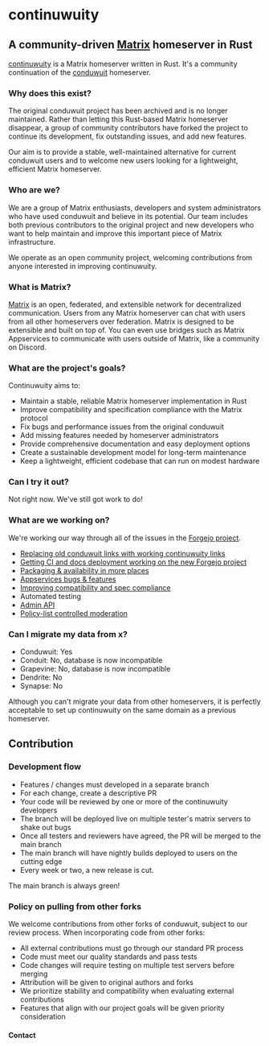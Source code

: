 # continuwuity

<!-- ANCHOR: catchphrase -->

## A community-driven [Matrix](https://matrix.org/) homeserver in Rust

<!-- ANCHOR_END: catchphrase -->

[continuwuity] is a Matrix homeserver written in Rust.
It's a community continuation of the [conduwuit](https://github.com/girlbossceo/conduwuit) homeserver. 

<!-- ANCHOR: body -->


### Why does this exist?

The original conduwuit project has been archived and is no longer maintained. Rather than letting this Rust-based Matrix homeserver disappear, a group of community contributors have forked the project to continue its development, fix outstanding issues, and add new features.

Our aim is to provide a stable, well-maintained alternative for current conduwuit users and to welcome new users looking for a lightweight, efficient Matrix homeserver.


### Who are we?

We are a group of Matrix enthusiasts, developers and system administrators who have used conduwuit and believe in its potential. Our team includes both previous
contributors to the original project and new developers who want to help maintain and improve this important piece of Matrix infrastructure.

We operate as an open community project, welcoming contributions from anyone interested in improving continuwuity.

### What is Matrix?

[Matrix](https://matrix.org) is an open, federated, and extensible network for
decentralized communication. Users from any Matrix homeserver can chat with users from all
other homeservers over federation. Matrix is designed to be extensible and built on top of.
You can even use bridges such as Matrix Appservices to communicate with users outside of Matrix, like a community on Discord.

### What are the project's goals?

Continuwuity aims to:

- Maintain a stable, reliable Matrix homeserver implementation in Rust
- Improve compatibility and specification compliance with the Matrix protocol
- Fix bugs and performance issues from the original conduwuit
- Add missing features needed by homeserver administrators
- Provide comprehensive documentation and easy deployment options
- Create a sustainable development model for long-term maintenance
- Keep a lightweight, efficient codebase that can run on modest hardware

### Can I try it out?

Not right now. We've still got work to do!


### What are we working on?

We're working our way through all of the issues in the [Forgejo project](https://forgejo.ellis.link/continuwuation/continuwuity/issues).

- [Replacing old conduwuit links with working continuwuity links](https://forgejo.ellis.link/continuwuation/continuwuity/issues/742)
- [Getting CI and docs deployment working on the new Forgejo project](https://forgejo.ellis.link/continuwuation/continuwuity/issues/740)
- [Packaging & availability in more places](https://forgejo.ellis.link/continuwuation/continuwuity/issues/747)
- [Appservices bugs & features](https://forgejo.ellis.link/continuwuation/continuwuity/issues?q=&type=all&state=open&labels=178&milestone=0&assignee=0&poster=0)
- [Improving compatibility and spec compliance](https://forgejo.ellis.link/continuwuation/continuwuity/issues?labels=119)
- Automated testing
- [Admin API](https://forgejo.ellis.link/continuwuation/continuwuity/issues/748)
- [Policy-list controlled moderation](https://forgejo.ellis.link/continuwuation/continuwuity/issues/750)

### Can I migrate my data from x?

- Conduwuit: Yes
- Conduit: No, database is now incompatible
- Grapevine: No, database is now incompatible
- Dendrite: No
- Synapse: No

Although you can't migrate your data from other homeservers, it is perfectly acceptable to set up continuwuity on the same domain as a previous homeserver.


<!-- ANCHOR_END: body -->

## Contribution

### Development flow

- Features / changes must developed in a separate branch
- For each change, create a descriptive PR
- Your code will be reviewed by one or more of the continuwuity developers
- The branch will be deployed live on multiple tester's matrix servers to shake out bugs
- Once all testers and reviewers have agreed, the PR will be merged to the main branch
- The main branch will have nightly builds deployed to users on the cutting edge
- Every week or two, a new release is cut.

The main branch is always green!


### Policy on pulling from other forks

We welcome contributions from other forks of conduwuit, subject to our review process.
When incorporating code from other forks:

- All external contributions must go through our standard PR process
- Code must meet our quality standards and pass tests
- Code changes will require testing on multiple test servers before merging
- Attribution will be given to original authors and forks
- We prioritize stability and compatibility when evaluating external contributions
- Features that align with our project goals will be given priority consideration

<!-- ANCHOR: footer -->

#### Contact

<!-- TODO: contact details -->

<!-- ANCHOR_END: footer -->


[continuwuity]: https://forgejo.ellis.link/continuwuation/continuwuity
